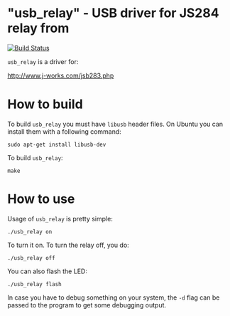 "usb_relay" - USB driver for JS284 relay from
=========

[![Build Status](https://travis-ci.org/wkoszek/usb_relay.svg)](https://travis-ci.org/wkoszek/usb_relay)

`usb_relay` is a driver for:

http://www.j-works.com/jsb283.php

# How to build

To build `usb_relay` you must have `libusb` header files. On Ubuntu you can
install them with a following command:

	sudo apt-get install libusb-dev

To build `usb_relay`:

	make

# How to use

Usage of `usb_relay` is pretty simple:

	./usb_relay on

To turn it on. To turn the relay off, you do:

	./usb_relay off

You can also flash the LED:

	./usb_relay flash

In case you have to debug something on your system, the `-d` flag can be
passed to the program to get some debugging output.
